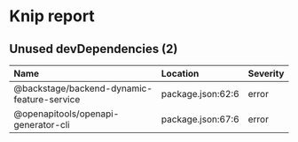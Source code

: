 # Knip report

## Unused devDependencies (2)

| Name                                       | Location          | Severity |
| :----------------------------------------- | :---------------- | :------- |
| @backstage/backend-dynamic-feature-service | package.json:62:6 | error    |
| @openapitools/openapi-generator-cli        | package.json:67:6 | error    |
